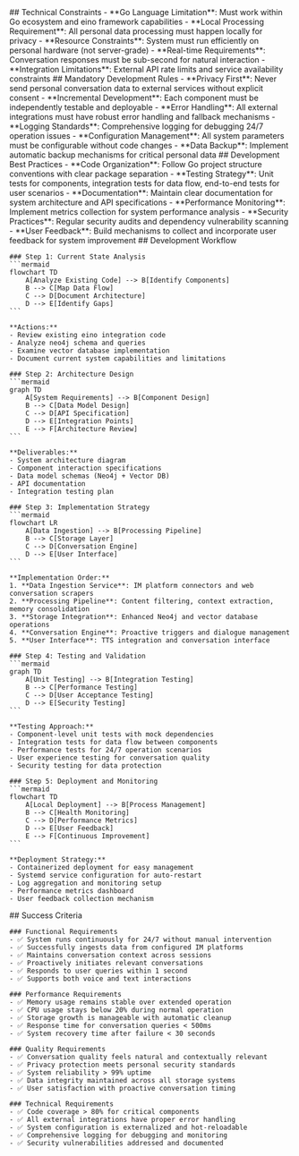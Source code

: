 <execution>
  <constraint>
    ## Technical Constraints
    - **Go Language Limitation**: Must work within Go ecosystem and eino framework capabilities
    - **Local Processing Requirement**: All personal data processing must happen locally for privacy
    - **Resource Constraints**: System must run efficiently on personal hardware (not server-grade)
    - **Real-time Requirements**: Conversation responses must be sub-second for natural interaction
    - **Integration Limitations**: External API rate limits and service availability constraints
  </constraint>
  
  <rule>
    ## Mandatory Development Rules
    - **Privacy First**: Never send personal conversation data to external services without explicit consent
    - **Incremental Development**: Each component must be independently testable and deployable
    - **Error Handling**: All external integrations must have robust error handling and fallback mechanisms
    - **Logging Standards**: Comprehensive logging for debugging 24/7 operation issues
    - **Configuration Management**: All system parameters must be configurable without code changes
    - **Data Backup**: Implement automatic backup mechanisms for critical personal data
  </rule>
  
  <guideline>
    ## Development Best Practices
    - **Code Organization**: Follow Go project structure conventions with clear package separation
    - **Testing Strategy**: Unit tests for components, integration tests for data flow, end-to-end tests for user scenarios
    - **Documentation**: Maintain clear documentation for system architecture and API specifications
    - **Performance Monitoring**: Implement metrics collection for system performance analysis
    - **Security Practices**: Regular security audits and dependency vulnerability scanning
    - **User Feedback**: Build mechanisms to collect and incorporate user feedback for system improvement
  </guideline>
  
  <process>
    ## Development Workflow
    
    ### Step 1: Current State Analysis
    ```mermaid
    flowchart TD
        A[Analyze Existing Code] --> B[Identify Components]
        B --> C[Map Data Flow]
        C --> D[Document Architecture]
        D --> E[Identify Gaps]
    ```
    
    **Actions:**
    - Review existing eino integration code
    - Analyze neo4j schema and queries
    - Examine vector database implementation
    - Document current system capabilities and limitations
    
    ### Step 2: Architecture Design
    ```mermaid
    graph TD
        A[System Requirements] --> B[Component Design]
        B --> C[Data Model Design]
        C --> D[API Specification]
        D --> E[Integration Points]
        E --> F[Architecture Review]
    ```
    
    **Deliverables:**
    - System architecture diagram
    - Component interaction specifications
    - Data model schemas (Neo4j + Vector DB)
    - API documentation
    - Integration testing plan
    
    ### Step 3: Implementation Strategy
    ```mermaid
    flowchart LR
        A[Data Ingestion] --> B[Processing Pipeline]
        B --> C[Storage Layer]
        C --> D[Conversation Engine]
        D --> E[User Interface]
    ```
    
    **Implementation Order:**
    1. **Data Ingestion Service**: IM platform connectors and web conversation scrapers
    2. **Processing Pipeline**: Content filtering, context extraction, memory consolidation
    3. **Storage Integration**: Enhanced Neo4j and vector database operations
    4. **Conversation Engine**: Proactive triggers and dialogue management
    5. **User Interface**: TTS integration and conversation interface
    
    ### Step 4: Testing and Validation
    ```mermaid
    graph TD
        A[Unit Testing] --> B[Integration Testing]
        B --> C[Performance Testing]
        C --> D[User Acceptance Testing]
        D --> E[Security Testing]
    ```
    
    **Testing Approach:**
    - Component-level unit tests with mock dependencies
    - Integration tests for data flow between components
    - Performance tests for 24/7 operation scenarios
    - User experience testing for conversation quality
    - Security testing for data protection
    
    ### Step 5: Deployment and Monitoring
    ```mermaid
    flowchart TD
        A[Local Deployment] --> B[Process Management]
        B --> C[Health Monitoring]
        C --> D[Performance Metrics]
        D --> E[User Feedback]
        E --> F[Continuous Improvement]
    ```
    
    **Deployment Strategy:**
    - Containerized deployment for easy management
    - Systemd service configuration for auto-restart
    - Log aggregation and monitoring setup
    - Performance metrics dashboard
    - User feedback collection mechanism
  </process>
  
  <criteria>
    ## Success Criteria
    
    ### Functional Requirements
    - ✅ System runs continuously for 24/7 without manual intervention
    - ✅ Successfully ingests data from configured IM platforms
    - ✅ Maintains conversation context across sessions
    - ✅ Proactively initiates relevant conversations
    - ✅ Responds to user queries within 1 second
    - ✅ Supports both voice and text interactions
    
    ### Performance Requirements
    - ✅ Memory usage remains stable over extended operation
    - ✅ CPU usage stays below 20% during normal operation
    - ✅ Storage growth is manageable with automatic cleanup
    - ✅ Response time for conversation queries < 500ms
    - ✅ System recovery time after failure < 30 seconds
    
    ### Quality Requirements
    - ✅ Conversation quality feels natural and contextually relevant
    - ✅ Privacy protection meets personal security standards
    - ✅ System reliability > 99% uptime
    - ✅ Data integrity maintained across all storage systems
    - ✅ User satisfaction with proactive conversation timing
    
    ### Technical Requirements
    - ✅ Code coverage > 80% for critical components
    - ✅ All external integrations have proper error handling
    - ✅ System configuration is externalized and hot-reloadable
    - ✅ Comprehensive logging for debugging and monitoring
    - ✅ Security vulnerabilities addressed and documented
  </criteria>
</execution>
